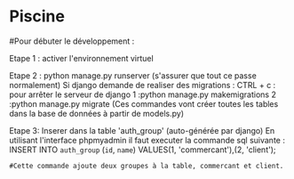 # Piscine

#Pour débuter le développement :

Etape 1 : activer l'environnement virtuel

Etape 2 : python manage.py runserver
		(s'assurer que tout ce passe normalement)
		Si django demande de realiser des migrations :
			CTRL + c : pour arrêter le serveur de django
			1 :python manage.py makemigrations
			2 :python manage.py migrate
				(Ces commandes vont créer toutes les tables dans la base de données à partir de models.py)
			
Etape 3: Inserer dans la table 'auth_group' (auto-générée par django)
	En utilisant l'interface phpmyadmin il faut executer la commande sql suivante :
	INSERT INTO `auth_group` (`id`, `name`) VALUES(1, 'commercant'),(2, 'client');
	
	#Cette commande ajoute deux groupes à la table, commercant et client.

